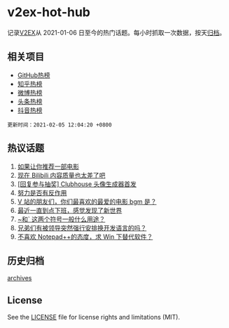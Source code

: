 # v2ex-hot-hub

 记录[V2EX](https://www.v2ex.com/)从 2021-01-06 日至今的热门话题。每小时抓取一次数据，按天[归档](archives)。
 
 ## 相关项目

- [GitHub热榜](https://github.com/lonnyzhang423/github-hot-hub)
- [知乎热榜](https://github.com/lonnyzhang423/zhihu-hot-hub)
- [微博热榜](https://github.com/lonnyzhang423/weibo-hot-hub)
- [头条热榜](https://github.com/lonnyzhang423/toutiao-hot-hub)
- [抖音热榜](https://github.com/lonnyzhang423/douyin-hot-hub)


 `更新时间：2021-02-05 12:04:20 +0800`

## 热议话题

1. [如果让你推荐一部电影](https://www.v2ex.com/t/751220)
1. [现在 Bilibili 内容质量也太差了吧](https://www.v2ex.com/t/751221)
1. [[回复参与抽奖] Clubhouse 头像生成器首发](https://www.v2ex.com/t/751338)
1. [努力是否有反作用](https://www.v2ex.com/t/751265)
1. [V 站的朋友们，你们最喜欢的最爱的电影 bgm 是？](https://www.v2ex.com/t/751257)
1. [最近一直到点下班，感觉发现了新世界](https://www.v2ex.com/t/751309)
1. [~和` 这两个符号一般什么用途？](https://www.v2ex.com/t/751270)
1. [兄弟们有被领导突然强行安排换开发语言的吗？](https://www.v2ex.com/t/751355)
1. [不喜欢 Notepad++的态度，求 Win 下替代软件？](https://www.v2ex.com/t/751483)

## 历史归档

[archives](archives)

## License

See the [LICENSE](LICENSE) file for license rights and limitations (MIT).
